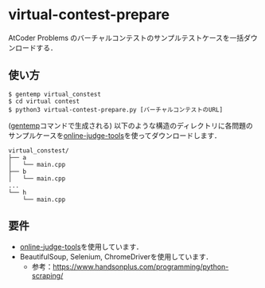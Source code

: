 # virtual-contest-prepare

AtCoder Problems のバーチャルコンテストのサンプルテストケースを一括ダウンロードする．

## 使い方

```
$ gentemp virtual_constest
$ cd virtual contest
$ python3 virtual-contest-prepare.py [バーチャルコンテストのURL]
```

([gentemp](https://github.com/tabae/gentemp)コマンドで生成される) 以下のような構造のディレクトリに各問題のサンプルケースを[online-judge-tools](https://github.com/online-judge-tools/oj)を使ってダウンロードします．
```
virtual_constest/
├── a
│   └── main.cpp
├── b
│   └── main.cpp
...
└── h
    └── main.cpp
```

## 要件
- [online-judge-tools](ttps://github.com/online-judge-tools/oj)を使用しています．
- BeautifulSoup, Selenium, ChromeDriverを使用しています．
    - 参考：https://www.handsonplus.com/programming/python-scraping/

